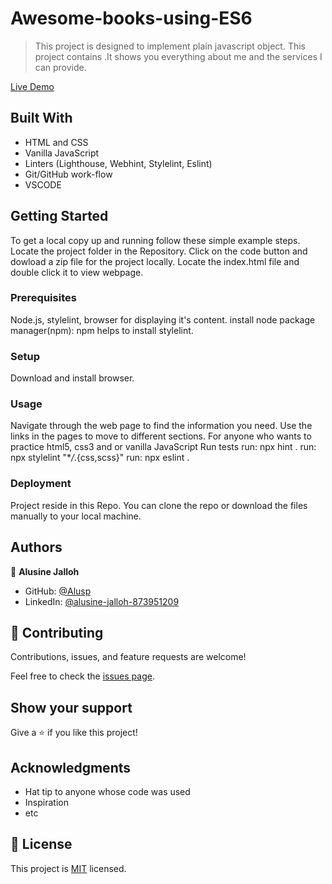 # Awesome-books-using-ES6

> This project is designed to implement plain javascript object.
> This project contains .It shows you everything about me and the services I can provide.

[Live Demo](https://alusp.github.io/AwsomebookWithES6/)
 

## Built With

- HTML and CSS
- Vanilla JavaScript
- Linters (Lighthouse, Webhint, Stylelint, Eslint)
- Git/GitHub work-flow
- VSCODE

## Getting Started

To get a local copy up and running follow these simple example steps.
Locate the project folder in the Repository.
Click on the code button and dowload a zip file for the project locally.
Locate the index.html file and double click it to view webpage.

### Prerequisites

Node.js, stylelint, browser for displaying it's content.
install node package manager(npm): npm helps to install stylelint.

### Setup

Download and install browser.

### Usage

Navigate through the web page to find the information you need. Use the links in the pages to move to different sections.
For anyone who wants to practice html5, css3 and or vanilla JavaScript
Run tests
run: npx hint .
run: npx stylelint "\*_/_.{css,scss}"
run: npx eslint .

### Deployment

Project reside in this Repo. You can clone the repo or download the files manually to your local machine.

## Authors

👤 **Alusine Jalloh**

- GitHub: [@Alusp](https://github.com/Alusp)
- LinkedIn: [@alusine-jalloh-873951209](linkedin.com/in/alusine-jalloh-873951209)

 
## 🤝 Contributing

Contributions, issues, and feature requests are welcome!

Feel free to check the [issues page](../../issues/).

## Show your support

Give a ⭐️ if you like this project!

## Acknowledgments

- Hat tip to anyone whose code was used
- Inspiration
- etc

## 📝 License

This project is [MIT](./MIT.md) licensed.
